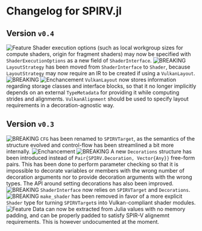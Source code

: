 # Changelog for SPIRV.jl

## Version `v0.4`

![Feature][badge-feature] Shader execution options (such as local workgroup sizes for compute shaders, origin for fragment shaders) may now be specified with `ShaderExecutionOptions` as a new field of `ShaderInterface`.
![BREAKING][badge-breaking] `LayoutStrategy` has been moved from `ShaderInterface` to `Shader`, because `LayoutStrategy` may now require an IR to be created if using a `VulkanLayout`.
![BREAKING][badge-breaking] ![Enchancement][badge-enhancement] `VulkanLayout` now stores information regarding storage classes and interface blocks, so that it no longer implicitly depends on an external `TypeMetadata` for providing it while computing strides and alignments. `VulkanAlignment` should be used to specify layout requirements in a decoration-agnostic way.

## Version `v0.3`

![BREAKING][badge-breaking] `CFG` has been renamed to `SPIRVTarget`, as the semantics of the structure evolved and control-flow has been streamlined a bit more internally.
![Enchancement][badge-enhancement] ![BREAKING][badge-breaking] A new `Decorations` structure has been introduced instead of `Pair{SPIRV.Decoration, Vector{Any}}` free-form pairs. This has been done to perform parameter checking so that it is impossible to decorate variables or members with the wrong number of decoration arguments nor to provide decoration arguments with the wrong types. The API around setting decorations has also been improved.
![BREAKING][badge-breaking] `ShaderInterface` now relies on `SPIRVTarget` and `Decorations`.
![BREAKING][badge-breaking] `make_shader` has been removed in favor of a more explicit `Shader` type for turning `SPIRVTarget`s into Vulkan-compliant shader modules.
![Feature][badge-feature] Data can now be extracted from Julia values with no memory padding, and can be properly padded to satisfy SPIR-V alignemnt requirements. This is however undocumented at the moment.

[badge-breaking]: https://img.shields.io/badge/BREAKING-red.svg
[badge-deprecation]: https://img.shields.io/badge/deprecation-orange.svg
[badge-feature]: https://img.shields.io/badge/feature-green.svg
[badge-enhancement]: https://img.shields.io/badge/enhancement-blue.svg
[badge-bugfix]: https://img.shields.io/badge/bugfix-purple.svg
[badge-security]: https://img.shields.io/badge/security-black.svg
[badge-experimental]: https://img.shields.io/badge/experimental-lightgrey.svg
[badge-maintenance]: https://img.shields.io/badge/maintenance-gray.svg

<!--
# Badges (reused from the CHANGELOG.md of Documenter.jl)

![BREAKING][badge-breaking]
![Deprecation][badge-deprecation]
![Feature][badge-feature]
![Enhancement][badge-enhancement]
![Bugfix][badge-bugfix]
![Security][badge-security]
![Experimental][badge-experimental]
![Maintenance][badge-maintenance]
-->
